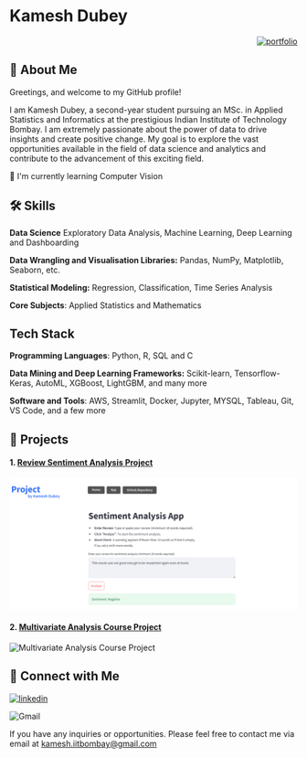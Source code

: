 # Kamesh Dubey
<div style="text-align: right;">
    <a href="https://drive.google.com/file/d/1ODypxtIt_rYMeRAkrccn_I5puHK3O2mI/view?usp=sharing" target="_blank">
        <img src="https://img.shields.io/badge/Resume-000?style=for-the-badge&logo=ko-fi&logoColor=white" alt="portfolio">
    </a>
</div>


## 🚀 About Me 
Greetings, and welcome to my GitHub profile!

I am Kamesh Dubey, a second-year student pursuing an MSc. in Applied Statistics and Informatics at the prestigious Indian Institute of Technology Bombay. I am extremely passionate about the power of data to drive insights and create positive change. My goal is to explore the vast opportunities available in the field of data science and analytics and contribute to the advancement of this exciting field. 

🧠 I'm currently learning Computer Vision




## 🛠 Skills
**Data Science** Exploratory Data Analysis, Machine Learning, Deep Learning and Dashboarding

**Data Wrangling and Visualisation Libraries:** Pandas, NumPy, Matplotlib, Seaborn, etc.

**Statistical Modeling:** Regression, Classification, Time Series Analysis

**Core Subjects**: Applied Statistics and Mathematics

## Tech Stack

**Programming Languages**: Python, R, SQL and C

**Data Mining and Deep Learning Frameworks:** Scikit-learn, Tensorflow-Keras, AutoML, XGBoost, LightGBM, and many more

**Software and Tools**: AWS, Streamlit, Docker, Jupyter, MYSQL, Tableau, Git, VS Code, and a few more


## 📂 Projects

#### 1. [Review Sentiment Analysis Project](https://github.com/kameshcodes/reviews-sentiment-analysis-project)
![Sentiment Analysis on IMDb Reviews](https://github.com/kameshcodes/reviews-sentiment-analysis-project/blob/dev/imgs/app-snapshot.png)

#### 2. [Multivariate Analysis Course Project](https://github.com/kameshcodes/SI-505-Multivariate-Analysis-Course-Project)
![Multivariate Analysis Course Project](https://github.com/kameshcodes/SI-505-Multivariate-Analysis-Course-Project/blob/master/imgs/biplot.png)


## 🔗 Connect with Me
[![linkedin](https://img.shields.io/badge/linkedin-0A66C2?style=for-the-badge&logo=linkedin&logoColor=white)](https://www.linkedin.com/in/ikameshdubey/)

![Gmail](https://img.shields.io/badge/Gmail-D14836?style=for-the-badge&logo=gmail&logoColor=white)

If you have any inquiries or opportunities. Please feel free to contact me via email at kamesh.iitbombay@gmail.com 







